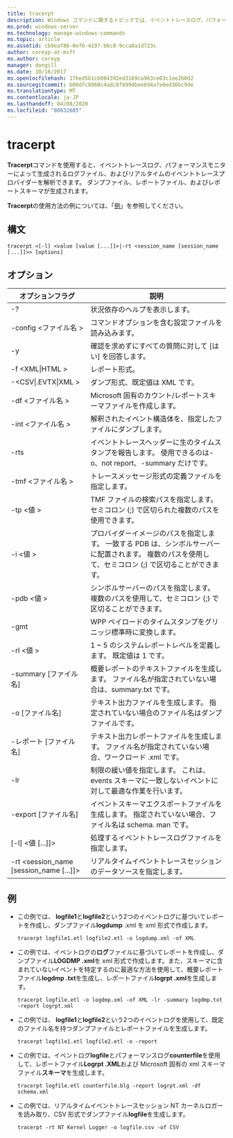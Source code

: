```yaml
---
title: tracerpt
description: Windows コマンドに関するトピックでは、イベントトレースログ、パフォーマンスモニターによって生成されるログファイル、およびリアルタイムのイベントトレースプロバイダーを解析します。
ms.prod: windows-server
ms.technology: manage-windows-commands
ms.topic: article
ms.assetid: cb9eaf86-0ef6-4197-b6c8-9cca8a1d723c
author: coreyp-at-msft
ms.author: coreyp
manager: dongill
ms.date: 10/16/2017
ms.openlocfilehash: 17bed5b1cb084392ed3169ca963ce03c1ee2b0d2
ms.sourcegitcommit: b00d7c8968c4adc8f699dbee694afe6ed36bc9de
ms.translationtype: MT
ms.contentlocale: ja-JP
ms.lasthandoff: 04/08/2020
ms.locfileid: "80832685"
---
```

# <a name="tracerpt"></a>tracerpt

**Tracerpt**コマンドを使用すると、イベントトレースログ、パフォーマンスモニターによって生成されるログファイル、およびリアルタイムのイベントトレースプロバイダーを解析できます。 ダンプファイル、レポートファイル、およびレポートスキーマが生成されます。

**Tracerpt**の使用方法の例については、「[例](#BKMK_EXAMPLES)」を参照してください。

## <a name="syntax"></a>構文

```
tracerpt <[-l] <value [value [...]]>|-rt <session_name [session_name [...]]>> [options]
```

## <a name="options"></a>オプション

|              オプションフラグ               |                                                                    説明                                                                    |
|----------------------------------------|---------------------------------------------------------------------------------------------------------------------------------------------------|
|                   -?                   |                                                         状況依存のヘルプを表示します。                                                          |
|          -config \<ファイル名 >           |                                                 コマンドオプションを含む設定ファイルを読み込みます。                                                  |
|                   -y                   |                                                  確認を求めずにすべての質問に対して [はい] を回答します。                                                   |
|            -f \<XML\|HTML >             |                                                                  レポート形式。                                                                   |
|         -\<CSV\|.EVTX\|XML >          |                                                         ダンプ形式、既定値は XML です。                                                          |
|            -df \<ファイル名 >             |                                            Microsoft 固有のカウント/レポートスキーマファイルを作成します。                                            |
|            -int \<ファイル名 >            |                                            解釈されたイベント構造体を、指定したファイルにダンプします。                                            |
|                  -rts                  |                        イベントトレースヘッダーに生のタイムスタンプを報告します。 使用できるのは-o、not report、-summary だけです。                         |
|            -tmf \<ファイル名 >            |                                                  トレースメッセージ形式の定義ファイルを指定します。                                                  |
|              -tp \<値 >              |                            TMF ファイルの検索パスを指定します。 セミコロン (;) で区切られた複数のパスを使用できます。                            |
|              -i \<値 >               | プロバイダーイメージのパスを指定します。 一致する PDB は、シンボルサーバーに配置されます。 複数のパスを使用して、セミコロン (;) で区切ることができます。 |
|             -pdb \<値 >              |                             シンボルサーバーのパスを指定します。 複数のパスを使用して、セミコロン (;) で区切ることができます。                             |
|                  -gmt                  |                                              WPP ペイロードのタイムスタンプをグリニッジ標準時に変換します。                                               |
|              -rl \<値 >              |                                               1 ~ 5 のシステムレポートレベルを定義します。 既定値は 1 です。                                               |
|          -summary [ファイル名]           |                                  概要レポートのテキストファイルを生成します。 ファイル名が指定されていない場合は、summary.txt です。                                   |
|             -o [ファイル名]              |                                      テキスト出力ファイルを生成します。 指定されていない場合のファイル名はダンプファイルです。                                      |
|           -レポート [ファイル名]           |                                  テキスト出力レポートファイルを生成します。 ファイル名が指定されていない場合、ワークロード .xml です。                                   |
|                  -lr                   |                        制限の緩い値を指定します。 これは、events スキーマに一致しないイベントに対して最適な作業を行います。                         |
|           -export [ファイル名]           |                                  イベントスキーマエクスポートファイルを生成します。 指定されていない場合、ファイル名は schema. man です。                                   |
|       [-l] \<値 [...]]>        |                                                   処理するイベントトレースログファイルを指定します。                                                    |
| -rt \<session_name [session_name [...]]> |                                                リアルタイムイベントトレースセッションのデータソースを指定します。                                                |

## <a name="examples"></a><a name=BKMK_EXAMPLES></a>例

- この例では、 **logfile1**と**logfile2**という2つのイベントログに基づいてレポートを作成し、ダンプファイル**logdump** .xml を xml 形式で作成します。  
  ```
  tracerpt logfile1.etl logfile2.etl -o logdump.xml -of XML
  ```  
- この例では、イベントログの**ログ**ファイルに基づいてレポートを作成し、ダンプファイル**LOGDMP .xml**を xml 形式で作成します。また、スキーマに含まれていないイベントを特定するのに最適な方法を使用して、概要レポートファイル**logdmp .txt**を生成し、レポートファイル**logrpt .xml**を生成します。  
  ```
  tracerpt logfile.etl -o logdmp.xml -of XML -lr -summary logdmp.txt -report logrpt.xml
  ```  
- この例では、 **logfile1**と**logfile2**という2つのイベントログを使用して、既定のファイル名を持つダンプファイルとレポートファイルを生成します。  
  ```
  tracerpt logfile1.etl logfile2.etl -o -report
  ```  
- この例では、イベントログ**logfile**とパフォーマンスログ**counterfile**を使用して、レポートファイル**Logrpt .XML**および Microsoft 固有の xml スキーマファイル**スキーマ**を生成します。  
  ```
  tracerpt logfile.etl counterfile.blg -report logrpt.xml -df schema.xml
  ```  
- この例では、リアルタイムイベントトレースセッション NT カーネルロガーを読み取り、CSV 形式でダンプファイル**logfile**を生成します。  
  ```
  tracerpt -rt NT Kernel Logger -o logfile.csv -of CSV
  ```
